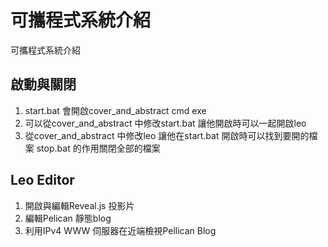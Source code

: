 可攜程式系統介紹
===

可攜程式系統介紹

啟動與關閉
---

1. start.bat 會開啟cover_and_abstract cmd exe
2. 可以從cover_and_abstract 中修改start.bat 讓他開啟時可以一起開啟leo
3. 從cover_and_abstract 中修改leo 讓他在start.bat 開啟時可以找到要開的檔案
stop.bat 的作用關閉全部的檔案

Leo Editor
---

1. 開啟與編輯Reveal.js 投影片
2. 編輯Pelican 靜態blog
3. 利用IPv4 WWW 伺服器在近端檢視Pellican Blog
